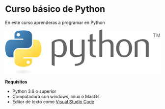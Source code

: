 # Curso básico de Python

En este curso aprenderas a programar en Python

![](imagenes\Python-logo.png)

**Requisitos**

* Python 3.6 o superior
* Computadora con windows, linux o MacOs
* Editor de texto como [Visual Studio Code](https://code.visualstudio.com/)

